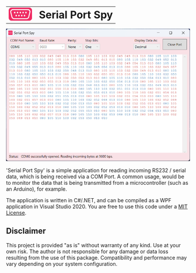 <table>
  <tr>
    <td style="vertical-align: middle; padding-right: 12px;">
      <img src="serial-port-spy-logo.png" width="64" alt="Serial Port Spy Logo">
    </td>
    <td style="vertical-align: middle;">
      <h1 style="margin: 0;">Serial Port Spy</h1>
    </td>
  </tr>
</table>

![Screenshot](serial-port-spy.png)

'Serial Port Spy' is a simple application for reading incoming RS232 / serial data, which is being received via a COM Port. A common usage, would be to monitor the data that is being transmitted from a microcontroller (such as an Arduino), for example.  

The application is written in C#/.NET, and can be compiled as a WPF application in Visual Studio 2020. You are free to use this code under a [MIT License](LICENSE).


## Disclaimer
This project is provided "as is" without warranty of any kind. Use at your own risk. The author is not responsible for any damage or data loss resulting from the use of this package. Compatibility and performance may vary depending on your system configuration.
